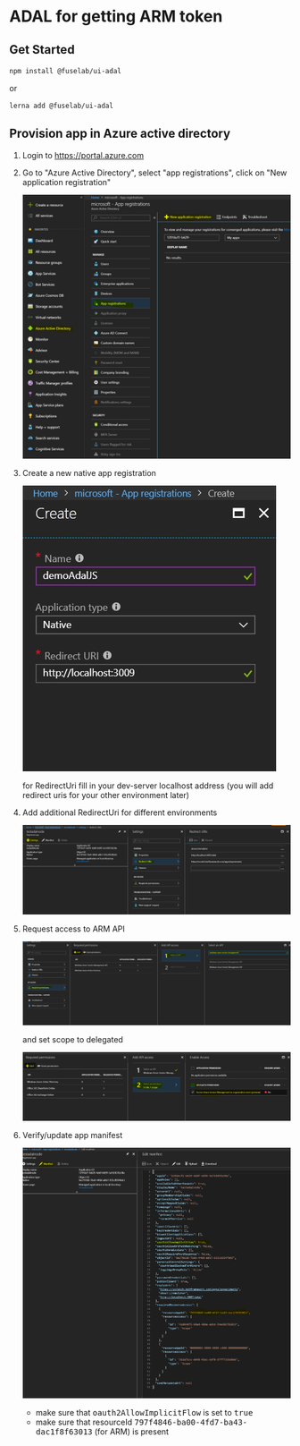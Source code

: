 # ADAL for getting ARM token

## Get Started

```bash
npm install @fuselab/ui-adal
```

or

```bash
lerna add @fuselab/ui-adal
```

## Provision app in Azure active directory

1. Login to https://portal.azure.com
1. Go to "Azure Active Directory", select "app registrations", click on "New application registration"

   ![AzureAD App Registrations](./assets/azure_ad_app_reg.jpg)

1. Create a new native app registration

   ![New native app](./assets/azure_ad_new_app_reg.jpg)

   for RedirectUri fill in your dev-server localhost address (you will add redirect uris for your other environment later)

1. Add additional RedirectUri for different environments

   ![add redirect uri](./assets/azure_ad_edit_redirect_uri.jpg)

1. Request access to ARM API

   ![add access to ARM](./assets/azure_ad_access_arm.jpg)

   and set scope to delegated

   ![ARM permission](./assets/azure_ad_access_scope.jpg)

1. Verify/update app manifest

   ![App Manifest](./assets/azure_ad_app_manifest.jpg)

   * make sure that <kbd>oauth2AllowImplicitFlow</kbd> is set to <kbd>true</kbd>
   * make sure that resourceId <kbd>797f4846-ba00-4fd7-ba43-dac1f8f63013</kbd> (for ARM) is present
